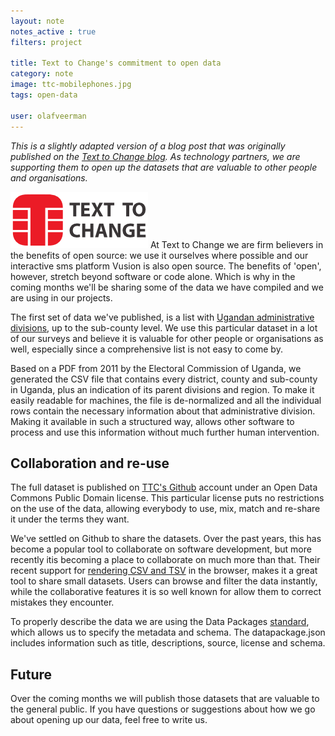 ```yaml
---
layout: note
notes_active : true
filters: project

title: Text to Change's commitment to open data
category: note
image: ttc-mobilephones.jpg
tags: open-data

user: olafveerman
---
```


_This is a slightly adapted version of a blog post that was originally published on the [Text to Change blog](http://www.texttochange.org/blog/our-commitment-open-data). As technology partners, we_ _are supporting them to open up the datasets that are valuable to other people and organisations._

<img class="right" src="/images/notes/ttclogo.png" alt="Text to Change">
At Text to Change we are firm believers in the benefits of open source: we use it ourselves where possible and our interactive sms platform Vusion is also open source. The benefits of 'open', however, stretch beyond software or code alone. Which is why in the coming months we'll be sharing some of the data we have compiled and we are using in our projects.

The first set of data we've published, is a list with [Ugandan administrative divisions](https://github.com/texttochange/uganda-admin-divisions/blob/master/data.csv), up to the sub-county level. We use this particular dataset in a lot of our surveys and believe it is valuable for other people or organisations as well, especially since a comprehensive list is not easy to come by.

Based on a PDF from 2011 by the Electoral Commission of Uganda, we generated the CSV file that contains every district, county and sub-county in Uganda, plus an indication of its parent divisions and region. To make it easily readable for machines, the file is de-normalized and all the individual rows contain the necessary information about that administrative division. Making it available in such a structured way, allows other software to process and use this information without much further human intervention.

## Collaboration and re-use
The full dataset is published on [TTC's Github](https://github.com/texttochange/uganda-admin-divisions) account under an Open Data Commons Public Domain license. This particular license puts no restrictions on the use of the data, allowing everybody to use, mix, match and re-share it under the terms they want.

We've settled on Github to share the datasets. Over the past years, this has become a popular tool to collaborate on software development, but more recently itis becoming a place to collaborate on much more than that. Their recent support for [rendering CSV and TSV](https://help.github.com/articles/rendering-csv-and-tsv-data) in the browser, makes it a great tool to share small datasets. Users can browse and filter the data instantly, while the collaborative features it is so well known for allow them to correct mistakes they encounter.

To properly describe the data we are using the Data Packages [standard](http://www.dataprotocols.org/en/latest/data-packages.html), which allows us to specify the metadata and schema. The datapackage.json includes information such as title, descriptions, source, license and schema.

## Future
Over the coming months we will publish those datasets that are valuable to the general public. If you have questions or suggestions about how we go about opening up our data, feel free to write us.
